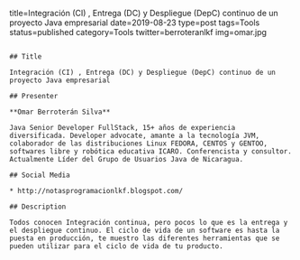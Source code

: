 title=Integración (CI) , Entrega (DC) y Despliegue (DepC) continuo de un proyecto Java empresarial
date=2019-08-23
type=post
tags=Tools
status=published
category=Tools
twitter=berroteranlkf
img=omar.jpg
~~~~~~

## Title

Integración (CI) , Entrega (DC) y Despliegue (DepC) continuo de un proyecto Java empresarial

## Presenter

**Omar Berroterán Silva**

Java Senior Developer FullStack, 15+ años de experiencia diversificada. Developer advocate, amante a la tecnología JVM, colaborador de las distribuciones Linux FEDORA, CENTOS y GENTOO, softwares libre y robótica educativa ICARO. Conferencista y consultor. Actualmente Líder del Grupo de Usuarios Java de Nicaragua.

## Social Media

* http://notasprogramacionlkf.blogspot.com/

## Description

Todos conocen Integración continua, pero pocos lo que es la entrega y el despliegue continuo. El ciclo de vida de un software es hasta la puesta en producción, te muestro las diferentes herramientas que se pueden utilizar para el ciclo de vida de tu producto.
